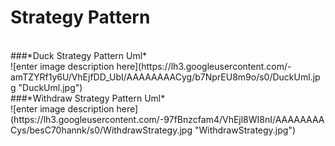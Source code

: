 # Strategy Pattern
</br>
###*Duck Strategy Pattern Uml*
</br>
![enter image description here](https://lh3.googleusercontent.com/-amTZYRf1y6U/VhEjfDD_UbI/AAAAAAAACyg/b7NprEU8m9o/s0/DuckUml.jpg "DuckUml.jpg")
</br>
###*Withdraw Strategy Pattern Uml*
</br>
![enter image description here](https://lh3.googleusercontent.com/-97fBnzcfam4/VhEjl8WI8nI/AAAAAAAACys/besC70hannk/s0/WithdrawStrategy.jpg "WithdrawStrategy.jpg")
</br>